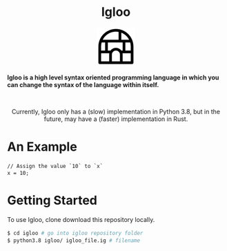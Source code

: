 <h1 align = 'center'>Igloo</h1>

<p align = 'center'>
  <img src = '/images/igloo_logo.png'>
</p>


<strong align = 'center'>Igloo is a high level syntax oriented programming language in which you can change the syntax of the language within itself.</strong>

<br>

<p align = 'center'>Currently, Igloo only has a (slow) implementation in Python 3.8, but in the future, may have a (faster) implementation in Rust.</p>

# An Example

```igloo
// Assign the value `10` to `x`
x = 10;
```

# Getting Started

To use Igloo, clone download this repository locally.

```bash
$ cd igloo # go into igloo repository folder
$ python3.8 igloo/ igloo_file.ig # filename
```
